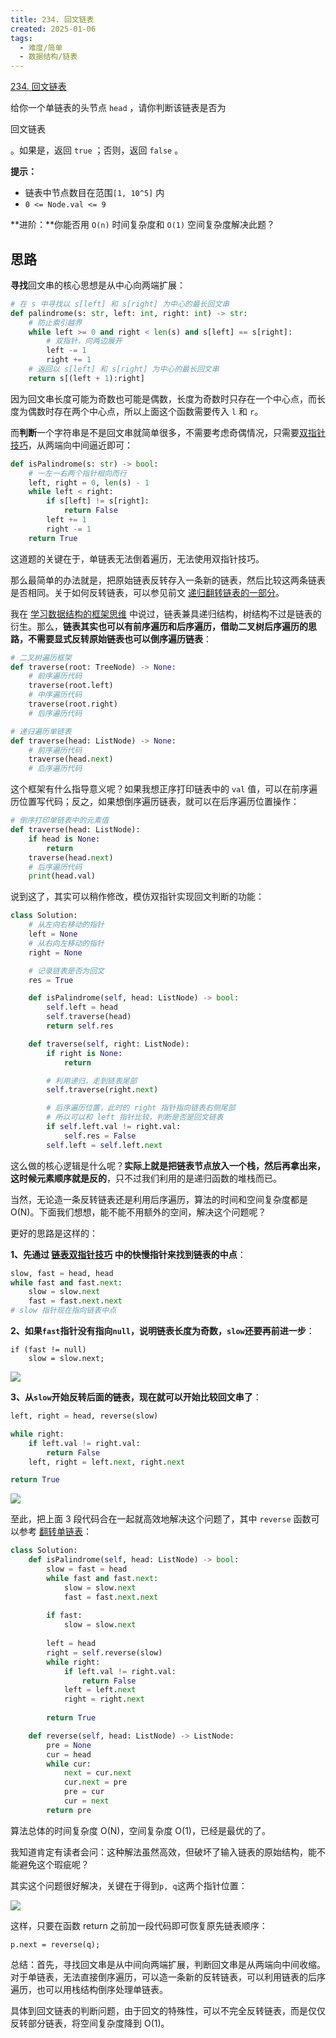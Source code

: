 ```yaml
---
title: 234. 回文链表
created: 2025-01-06
tags:
  - 难度/简单
  - 数据结构/链表
---
```


[234. 回文链表](https://leetcode.cn/problems/palindrome-linked-list/)

给你一个单链表的头节点 `head` ，请你判断该链表是否为

回文链表

。如果是，返回 `true` ；否则，返回 `false` 。

**提示：**

- 链表中节点数目在范围`[1, 10^5]` 内
- `0 <= Node.val <= 9`

**进阶：**你能否用 `O(n)` 时间复杂度和 `O(1)` 空间复杂度解决此题？

## 思路

**寻找**回文串的核心思想是从中心向两端扩展：

```python
# 在 s 中寻找以 s[left] 和 s[right] 为中心的最长回文串
def palindrome(s: str, left: int, right: int) -> str:
    # 防止索引越界
    while left >= 0 and right < len(s) and s[left] == s[right]:
        # 双指针，向两边展开
        left -= 1
        right += 1
    # 返回以 s[left] 和 s[right] 为中心的最长回文串
    return s[(left + 1):right]
```

因为回文串长度可能为奇数也可能是偶数，长度为奇数时只存在一个中心点，而长度为偶数时存在两个中心点，所以上面这个函数需要传入 `l` 和 `r`。

而**判断**一个字符串是不是回文串就简单很多，不需要考虑奇偶情况，只需要[双指针技巧](https://labuladong.online/algo/essential-technique/array-two-pointers-summary/)，从两端向中间逼近即可：

```python
def isPalindrome(s: str) -> bool:
    # 一左一右两个指针相向而行
    left, right = 0, len(s) - 1
    while left < right:
        if s[left] != s[right]:
            return False
        left += 1
        right -= 1
    return True
```


这道题的关键在于，单链表无法倒着遍历，无法使用双指针技巧。

那么最简单的办法就是，把原始链表反转存入一条新的链表，然后比较这两条链表是否相同。关于如何反转链表，可以参见前文 [递归翻转链表的一部分](https://labuladong.online/algo/data-structure/reverse-linked-list-recursion/)。

我在 [学习数据结构的框架思维](https://labuladong.online/algo/essential-technique/algorithm-summary/) 中说过，链表兼具递归结构，树结构不过是链表的衍生。那么，**链表其实也可以有前序遍历和后序遍历，借助二叉树后序遍历的思路，不需要显式反转原始链表也可以倒序遍历链表**：

```python
# 二叉树遍历框架
def traverse(root: TreeNode) -> None:
    # 前序遍历代码
    traverse(root.left)
    # 中序遍历代码
    traverse(root.right)
    # 后序遍历代码

# 递归遍历单链表
def traverse(head: ListNode) -> None:
    # 前序遍历代码
    traverse(head.next)
    # 后序遍历代码
```

这个框架有什么指导意义呢？如果我想正序打印链表中的 `val` 值，可以在前序遍历位置写代码；反之，如果想倒序遍历链表，就可以在后序遍历位置操作：

```python
# 倒序打印单链表中的元素值
def traverse(head: ListNode):
    if head is None:
        return
    traverse(head.next)
    # 后序遍历代码
    print(head.val)
```

说到这了，其实可以稍作修改，模仿双指针实现回文判断的功能：

```python
class Solution:
    # 从左向右移动的指针
    left = None
    # 从右向左移动的指针
    right = None

    # 记录链表是否为回文
    res = True

    def isPalindrome(self, head: ListNode) -> bool:
        self.left = head
        self.traverse(head)
        return self.res

    def traverse(self, right: ListNode):
        if right is None:
            return

        # 利用递归，走到链表尾部
        self.traverse(right.next)

        # 后序遍历位置，此时的 right 指针指向链表右侧尾部
        # 所以可以和 left 指针比较，判断是否是回文链表
        if self.left.val != right.val:
            self.res = False
        self.left = self.left.next
```

这么做的核心逻辑是什么呢？**实际上就是把链表节点放入一个栈，然后再拿出来，这时候元素顺序就是反的**，只不过我们利用的是递归函数的堆栈而已。

当然，无论造一条反转链表还是利用后序遍历，算法的时间和空间复杂度都是 O(N)。下面我们想想，能不能不用额外的空间，解决这个问题呢？

更好的思路是这样的：

**1、先通过 [链表双指针技巧](https://labuladong.online/algo/essential-technique/linked-list-skills-summary/) 中的快慢指针来找到链表的中点**：

```python
slow, fast = head, head
while fast and fast.next:
    slow = slow.next
    fast = fast.next.next
# slow 指针现在指向链表中点
```

**2、如果`fast`指针没有指向`null`，说明链表长度为奇数，`slow`还要再前进一步**：

```
if (fast != null)
    slow = slow.next;
```

![](https://labuladong.online/algo/images/palindrome-list/2.jpg)

**3、从`slow`开始反转后面的链表，现在就可以开始比较回文串了**：

```python
left, right = head, reverse(slow)

while right:
    if left.val != right.val:
        return False
    left, right = left.next, right.next

return True
```

![](https://labuladong.online/algo/images/palindrome-list/3.jpg)

至此，把上面 3 段代码合在一起就高效地解决这个问题了，其中 `reverse` 函数可以参考 [翻转单链表](https://labuladong.online/algo/data-structure/reverse-linked-list-recursion/)：

```python
class Solution:
    def isPalindrome(self, head: ListNode) -> bool:
        slow = fast = head
        while fast and fast.next:
            slow = slow.next
            fast = fast.next.next
        
        if fast:
            slow = slow.next
        
        left = head
        right = self.reverse(slow)
        while right:
            if left.val != right.val:
                return False
            left = left.next
            right = right.next
        
        return True

    def reverse(self, head: ListNode) -> ListNode:
        pre = None
        cur = head
        while cur:
            next = cur.next
            cur.next = pre
            pre = cur
            cur = next
        return pre
```


算法总体的时间复杂度 O(N)，空间复杂度 O(1)，已经是最优的了。

我知道肯定有读者会问：这种解法虽然高效，但破坏了输入链表的原始结构，能不能避免这个瑕疵呢？

其实这个问题很好解决，关键在于得到`p, q`这两个指针位置：

![](https://labuladong.online/algo/images/palindrome-list/4.jpg)

这样，只要在函数 return 之前加一段代码即可恢复原先链表顺序：

```
p.next = reverse(q);
```

总结：首先，寻找回文串是从中间向两端扩展，判断回文串是从两端向中间收缩。对于单链表，无法直接倒序遍历，可以造一条新的反转链表，可以利用链表的后序遍历，也可以用栈结构倒序处理单链表。

具体到回文链表的判断问题，由于回文的特殊性，可以不完全反转链表，而是仅仅反转部分链表，将空间复杂度降到 O(1)。

